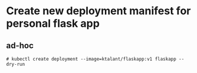 # Create new deployment manifest for personal flask app
## ad-hoc
```
# kubectl create deployment --image=ktalant/flaskapp:v1 flaskapp --dry-run 
```